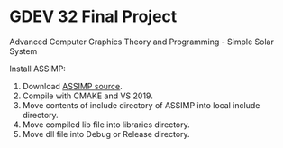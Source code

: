 # GDEV 32 Final Project
 Advanced Computer Graphics Theory and Programming - Simple Solar System

Install ASSIMP:  
1. Download [ASSIMP source](https://www.assimp.org/index.php/downloads).
2. Compile with CMAKE and VS 2019.
3. Move contents of include directory of ASSIMP into local include directory.
4. Move compiled lib file into libraries directory.
5. Move dll file into Debug or Release directory.
